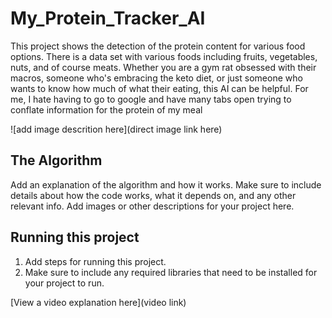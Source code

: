 # My_Protein_Tracker_AI

This project shows the detection of the protein content for various food options. There is a data set with various foods including fruits, vegetables, nuts, and of course meats. Whether you are a gym rat obsessed with their macros, someone who's embracing the keto diet, or just someone who wants to know how much of what their eating, this AI can be helpful. For me, I hate having to go to google and have many tabs open trying to conflate information for the protein of my meal   

![add image descrition here](direct image link here)

## The Algorithm

Add an explanation of the algorithm and how it works. Make sure to include details about how the code works, what it depends on, and any other relevant info. Add images or other descriptions for your project here. 

## Running this project

1. Add steps for running this project.
2. Make sure to include any required libraries that need to be installed for your project to run.

[View a video explanation here](video link)
